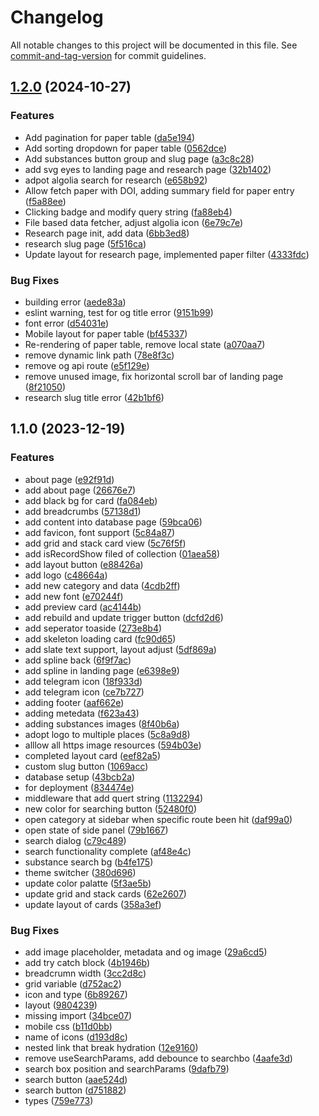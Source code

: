 # Changelog

All notable changes to this project will be documented in this file. See [commit-and-tag-version](https://github.com/absolute-version/commit-and-tag-version) for commit guidelines.

## [1.2.0](https://github.com/yuconnorl/psychedelics-db/compare/v1.1.0...v1.2.0) (2024-10-27)


### Features

* Add pagination for paper table ([da5e194](https://github.com/yuconnorl/psychedelics-db/commit/da5e1944db56df2ac0b353d4fb52f0ceac520f8b))
* Add sorting dropdown for paper table ([0562dce](https://github.com/yuconnorl/psychedelics-db/commit/0562dce04e7bcfb5160c43d167eb98e80d403755))
* Add substances button group and slug page ([a3c8c28](https://github.com/yuconnorl/psychedelics-db/commit/a3c8c28fa153e83bd9741f5bffcd65bdf86b94f2))
* add svg eyes to landing page and research page ([32b1402](https://github.com/yuconnorl/psychedelics-db/commit/32b1402f218559aa23cccf1b783afb207814bc10))
* adpot algolia search for research ([e658b92](https://github.com/yuconnorl/psychedelics-db/commit/e658b924b6dde0370b2f3284392a1ab939f5ee49))
* Allow fetch paper with DOI, adding summary field for paper entry ([f5a88ee](https://github.com/yuconnorl/psychedelics-db/commit/f5a88ee7be5b9825a651b8ed2bc851fdddde31cc))
* Clicking badge and modify query string ([fa88eb4](https://github.com/yuconnorl/psychedelics-db/commit/fa88eb4c8656046a2c851612cabf947bb9e27d99))
* File based data fetcher, adjust algolia icon ([6e79c7e](https://github.com/yuconnorl/psychedelics-db/commit/6e79c7ef0098058c17e9749e894aa92972bbccf8))
* Research page init, add data ([6bb3ed8](https://github.com/yuconnorl/psychedelics-db/commit/6bb3ed8988bb548ecfc5a8a4ab5c7e1590e8a30d))
* research slug page ([5f516ca](https://github.com/yuconnorl/psychedelics-db/commit/5f516ca814471aefa935f7d0d9c03e7ebf33a450))
* Update layout for research page, implemented paper filter ([4333fdc](https://github.com/yuconnorl/psychedelics-db/commit/4333fdcbff00b09d983864cd43355dab12ea934f))


### Bug Fixes

* building error ([aede83a](https://github.com/yuconnorl/psychedelics-db/commit/aede83abcc5071c513adceaed41ceb1eb193b2ea))
* eslint warning, test for og title error ([9151b99](https://github.com/yuconnorl/psychedelics-db/commit/9151b9955ba21cab146ad460184602ad0a7161be))
* font error ([d54031e](https://github.com/yuconnorl/psychedelics-db/commit/d54031e155cdd867161cee564a7ce58b2878ece1))
* Mobile layout for paper table ([bf45337](https://github.com/yuconnorl/psychedelics-db/commit/bf4533711e0480abe3baafae412751983a1866e4))
* Re-rendering of paper table, remove local state ([a070aa7](https://github.com/yuconnorl/psychedelics-db/commit/a070aa77b16295c2fba21715dfa2cf4816443f31))
* remove dynamic link path ([78e8f3c](https://github.com/yuconnorl/psychedelics-db/commit/78e8f3c7f000eecc2d87fa193413e7537308749c))
* remove og api route ([e5f129e](https://github.com/yuconnorl/psychedelics-db/commit/e5f129ec4893c9223aa46edc68bb9ec7926b871c))
* remove unused image, fix horizontal scroll bar of landing page ([8f21050](https://github.com/yuconnorl/psychedelics-db/commit/8f210506f9a4ab1ba72eb0e55b669766f18bf23a))
* research slug title error ([42b1bf6](https://github.com/yuconnorl/psychedelics-db/commit/42b1bf67507dcf306ecb2372114a6a9b1ebc6893))

## 1.1.0 (2023-12-19)


### Features

* about page ([e92f91d](https://github.com/yuconnorl/psychedelics-db/commit/e92f91df06dec64c59a7a6df3ad7da38d9767552))
* add about page ([26676e7](https://github.com/yuconnorl/psychedelics-db/commit/26676e702aa4328c904bd5101ab81c262a18130e))
* add black bg for card ([fa084eb](https://github.com/yuconnorl/psychedelics-db/commit/fa084ebe4033c28708d874154b1c2a4383c8ed52))
* add breadcrumbs ([57138d1](https://github.com/yuconnorl/psychedelics-db/commit/57138d1d6b63ffe93838c97b59205345c2ea38dc))
* add content into database page ([59bca06](https://github.com/yuconnorl/psychedelics-db/commit/59bca06ddd8f356909288685699df557a81dc090))
* add favicon, font support ([5c84a87](https://github.com/yuconnorl/psychedelics-db/commit/5c84a87a851866e76b5ccf1939ec303260302b9c))
* add grid and stack card view ([5c76f5f](https://github.com/yuconnorl/psychedelics-db/commit/5c76f5f7a10875bd08305173c680c383b49b1600))
* add isRecordShow filed of collection ([01aea58](https://github.com/yuconnorl/psychedelics-db/commit/01aea58a238b1e3f9e817bb5287d550a6cc0ca22))
* add layout button ([e88426a](https://github.com/yuconnorl/psychedelics-db/commit/e88426ad1a7ad8bd5b8681130929e5eb91e3c5b0))
* add logo ([c48664a](https://github.com/yuconnorl/psychedelics-db/commit/c48664ae99319e606903a0b861b8c99e651ab144))
* add new category and data ([4cdb2ff](https://github.com/yuconnorl/psychedelics-db/commit/4cdb2ff68d2cae123751da3c70dcc39b161dc0e8))
* add new font ([e70244f](https://github.com/yuconnorl/psychedelics-db/commit/e70244ff2dbcafa1b307fb8a439024c9ee70d9a5))
* add preview card ([ac4144b](https://github.com/yuconnorl/psychedelics-db/commit/ac4144b4f7c46fbc63fbbae59f085b7fd6440004))
* add rebuild and update trigger button ([dcfd2d6](https://github.com/yuconnorl/psychedelics-db/commit/dcfd2d60a3b05ea42c417e92ece19116b4fdccb9))
* add seperator toaside ([273e8b4](https://github.com/yuconnorl/psychedelics-db/commit/273e8b482e8bc47de9f130dced1f2e26cd4a0c38))
* add skeleton loading card ([fc90d65](https://github.com/yuconnorl/psychedelics-db/commit/fc90d65cabf77328a07790b440abf727ec234eba))
* add slate text support, layout adjust ([5df869a](https://github.com/yuconnorl/psychedelics-db/commit/5df869a152536fce877d0637b53be16f6c96c315))
* add spline back ([6f9f7ac](https://github.com/yuconnorl/psychedelics-db/commit/6f9f7ac7898db3d1e327653a896975769f3afd1e))
* add spline in landing page ([e6398e9](https://github.com/yuconnorl/psychedelics-db/commit/e6398e942e5751623e2df3ebc2277ccc66d94e20))
* add telegram icon ([18f933d](https://github.com/yuconnorl/psychedelics-db/commit/18f933d15d9090fb497f4da90ca97096a83ca555))
* add telegram icon ([ce7b727](https://github.com/yuconnorl/psychedelics-db/commit/ce7b727dea568b996daeb8ee2d93ee624d70cba7))
* adding footer ([aaf662e](https://github.com/yuconnorl/psychedelics-db/commit/aaf662e5fb410ccf35336bb59168a8b297a99f69))
* adding metedata ([f623a43](https://github.com/yuconnorl/psychedelics-db/commit/f623a432e495bd006c4497f5d3c82434c6721040))
* adding substances images ([8f40b6a](https://github.com/yuconnorl/psychedelics-db/commit/8f40b6ad32c669b059334ea458c8be9240ece673))
* adopt logo to multiple places ([5c8a9d8](https://github.com/yuconnorl/psychedelics-db/commit/5c8a9d828c3bfaf0dd9f34c3bd47b60cfb69031a))
* alllow all https image resources ([594b03e](https://github.com/yuconnorl/psychedelics-db/commit/594b03e5af382a821ccf1bb90c066614f8179cc3))
* completed layout card ([eef82a5](https://github.com/yuconnorl/psychedelics-db/commit/eef82a5f68e0c24f0cb58b43dc0f6e053a3c6ee0))
* custom slug button ([1069acc](https://github.com/yuconnorl/psychedelics-db/commit/1069accafd48d8491b1fd01b4daf6a8f09bf040c))
* database setup ([43bcb2a](https://github.com/yuconnorl/psychedelics-db/commit/43bcb2a9e3f1749cc604b569203c54f50e6243ab))
* for deployment ([834474e](https://github.com/yuconnorl/psychedelics-db/commit/834474ef4fa7a74028c770d3954ffaa8edeb13b7))
* middleware that add quert string ([1132294](https://github.com/yuconnorl/psychedelics-db/commit/1132294699b70c517c2cfd76930b434245563d1f))
* new color for searching button ([52480f0](https://github.com/yuconnorl/psychedelics-db/commit/52480f05417d5d70beabb86960eaf9c1afe5e431))
* open category at sidebar when specific route been hit ([daf99a0](https://github.com/yuconnorl/psychedelics-db/commit/daf99a024067950d7ac6130ab3708b257614f55a))
* open state of side panel ([79b1667](https://github.com/yuconnorl/psychedelics-db/commit/79b166793812c72a9d8e7c8f7e9b0d98bd21ad7e))
* search dialog ([c79c489](https://github.com/yuconnorl/psychedelics-db/commit/c79c489b35f649a064708f74cef09a2981ba75e0))
* search functionality complete ([af48e4c](https://github.com/yuconnorl/psychedelics-db/commit/af48e4c45a25f9086759a253cafb493b5ba33764))
* substance search bg ([b4fe175](https://github.com/yuconnorl/psychedelics-db/commit/b4fe17508e43268292d7965bedad798f83df9b7c))
* theme switcher ([380d696](https://github.com/yuconnorl/psychedelics-db/commit/380d6963bd5c4be3b9c44e111146a013d00ee265))
* update color palatte ([5f3ae5b](https://github.com/yuconnorl/psychedelics-db/commit/5f3ae5b2fa2a70d31ec6b910f9e5ccee3c016a6c))
* update grid and stack cards ([62e2607](https://github.com/yuconnorl/psychedelics-db/commit/62e260775696b82688d87e59cbb5271c450f3f57))
* update layout of cards ([358a3ef](https://github.com/yuconnorl/psychedelics-db/commit/358a3eff6f57d722a0c15ff17ee18f678934b83f))


### Bug Fixes

* add image placeholder, metadata and og image ([29a6cd5](https://github.com/yuconnorl/psychedelics-db/commit/29a6cd519b8be219daf857b8c9378ce7907963f4))
* add try catch block ([4b1946b](https://github.com/yuconnorl/psychedelics-db/commit/4b1946b8a9c67fb74b23a1b60b68a3578b6dd479))
* breadcrumn width ([3cc2d8c](https://github.com/yuconnorl/psychedelics-db/commit/3cc2d8c62c954a62764c6bec1f0751920fd827c5))
* grid variable ([d752ac2](https://github.com/yuconnorl/psychedelics-db/commit/d752ac28c9102a76010713805ac72834e7ce49e7))
* icon and type ([6b89267](https://github.com/yuconnorl/psychedelics-db/commit/6b89267b98ddaec18040aababc650c57d3c65925))
* layout ([9804239](https://github.com/yuconnorl/psychedelics-db/commit/980423906a0bba921e32530d43f22aa449e7000f))
* missing import ([34bce07](https://github.com/yuconnorl/psychedelics-db/commit/34bce0796e8f01e6ae136e4d8fb574e3d3a78b1f))
* mobile css ([b11d0bb](https://github.com/yuconnorl/psychedelics-db/commit/b11d0bb2c0359b9464ad10d57b120460716b0f73))
* name of icons ([d193d8c](https://github.com/yuconnorl/psychedelics-db/commit/d193d8c277a916a118e551055b1a0037a88eef7f))
* nested link that break hydration ([12e9160](https://github.com/yuconnorl/psychedelics-db/commit/12e9160e78d8324987b2f803a82529462feff702))
* remove useSearchParams, add debounce to searchbo ([4aafe3d](https://github.com/yuconnorl/psychedelics-db/commit/4aafe3d5f8449f84d8000df10fdf38ee8239213f))
* search box position and searchParams ([9dafb79](https://github.com/yuconnorl/psychedelics-db/commit/9dafb79866215ea8d1987ebaf5e1d9eb9717ba18))
* search button ([aae524d](https://github.com/yuconnorl/psychedelics-db/commit/aae524de8ead5579b222f4da7f8a717aabc088d9))
* search button ([d751882](https://github.com/yuconnorl/psychedelics-db/commit/d751882fe1209d71a0f858a2bd7bb0c74ba9279a))
* types ([759e773](https://github.com/yuconnorl/psychedelics-db/commit/759e7730b5760ad318db4c7db1651b427a702e1f))
